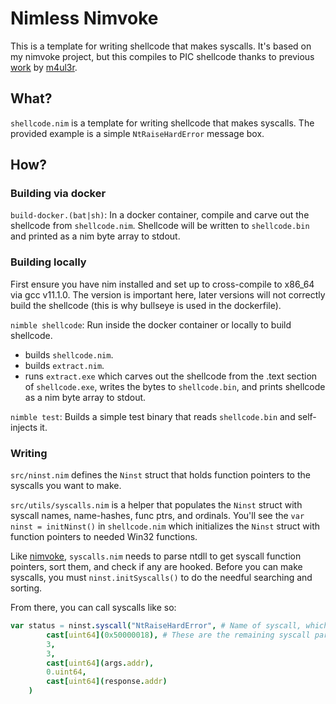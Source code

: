 # Nimless Nimvoke
This is a template for writing shellcode that makes syscalls. It's based on my nimvoke project, but this compiles to PIC shellcode thanks to previous [work](https://github.com/m4ul3r/writing_nimless) by [m4ul3r](https://github.com/m4ul3r).

## What?
`shellcode.nim` is a template for writing shellcode that makes syscalls. The provided example is a simple `NtRaiseHardError` message box.

## How?
### Building via docker
`build-docker.(bat|sh)`: In a docker container, compile and carve out the shellcode from `shellcode.nim`. Shellcode will be written to `shellcode.bin` and printed as a nim byte array to stdout.

### Building locally
First ensure you have nim installed and set up to cross-compile to x86_64 via gcc v11.1.0. The version is important here, later versions will not correctly build the shellcode (this is why bullseye is used in the dockerfile).

`nimble shellcode`: Run inside the docker container or locally to build shellcode.
  - builds `shellcode.nim`.
  - builds `extract.nim`.
  - runs `extract.exe` which carves out the shellcode from the .text section of `shellcode.exe`, writes the bytes to `shellcode.bin`, and prints shellcode as a nim byte array to stdout.

`nimble test`: Builds a simple test binary that reads `shellcode.bin` and self-injects it.

### Writing
`src/ninst.nim` defines the `Ninst` struct that holds function pointers to the syscalls you want to make.

`src/utils/syscalls.nim` is a helper that populates the `Ninst` struct with syscall names, name-hashes, func ptrs, and ordinals. You'll see the `var ninst = initNinst()` in `shellcode.nim` which initializes the `Ninst` struct with function pointers to needed Win32 functions.

Like [nimvoke](https://github.com/nbaertsch/nimvoke), `syscalls.nim` needs to parse ntdll to get syscall function pointers, sort them, and check if any are hooked. Before you can make syscalls, you must `ninst.initSyscalls()` to do the needful searching and sorting.

From there, you can call syscalls like so:
```nim
var status = ninst.syscall("NtRaiseHardError", # Name of syscall, which will be hashed at compile time
        cast[uint64](0x50000018), # These are the remaining syscall params...
        3,
        3,
        cast[uint64](args.addr),
        0.uint64,
        cast[uint64](response.addr)
    )
```